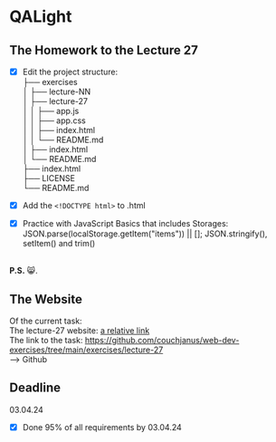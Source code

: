 # QALight
## The Homework to the Lecture 27

- [x] Edit the project structure:<br>
├── exercises<br>
│   ├── lecture-NN<br>
│   ├── lecture-27<br>
│   │   ├── app.js<br>
│   │   ├── app.css<br>
│   │   ├── index.html<br>
│   │   └── README.md<br>
│   ├── index.html <br>
│   └── README.md<br>
├── index.html<br>
├── LICENSE<br>
└── README.md<br>

- [x] Add the `<!DOCTYPE html>` to .html<br>
- [x] Practice with JavaScript Basics that includes Storages: JSON.parse(localStorage.getItem("items")) || []; JSON.stringify(), setItem() and trim()
<br><br>

**P.S.** 😸.

## The Website
Of the current task: <br>
The lecture-27 website: [a relative link](./index.html)<br>
The link to the task: https://github.com/couchjanus/web-dev-exercises/tree/main/exercises/lecture-27
<br />
--> Github

## Deadline
03.04.24 <br />

- [x] Done 95% of all requirements by 03.04.24